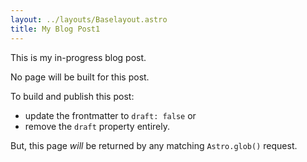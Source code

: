 ```yaml
---
layout: ../layouts/Baselayout.astro
title: My Blog Post1
---
```


This is my in-progress blog post.

No page will be built for this post.

To build and publish this post:

- update the frontmatter to `draft: false` or
- remove the `draft` property entirely.

But, this page _will_ be returned by any matching `Astro.glob()` request.
